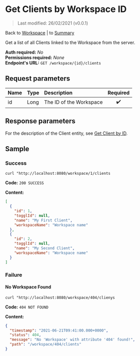 # Get Clients by Workspace ID

> Last modified: 26/02/2021 (v0.0.1)

Back to [Workspace](../Workspace.md) | to [Summary](../../README.md)

Get a list of all Clients linked to the Workspace from the server.

**Auth required:** _No_  
**Permissions required:** _None_  
**Endpoint's URL:** `GET /workspace/{id}/clients`

## Request parameters

| Name | Type | Description | Required |
|:--|:--|:--|:--:|
| id | Long | The ID of the Workspace | ✔️ |

## Response parameters

For the description of the Client entity, see [Get Client by ID](../Client/Get-Client-by-ID.md).

## Sample

### Success

```shell
curl "http://localhost:8080/workspace/1/clients
```

**Code:** `200 SUCCESS`

**Content:**

```json
[
  {
    "id": 1,
    "togglId": null,
    "name": "My First Client",
    "workspaceName": "Workspace name"
  },
  {
    "id": 2,
    "togglId": null,
    "name": "My Second Client",
    "workspaceName": "Workspace name"
  }
]
```

### Failure

#### No Workspace Found

```shell
curl "http://localhost:8080/workspace/404/clienys
```

**Code:** `404 NOT FOUND`

**Content:**

```json
{
  "timestamp": "2021-06-21T09:41:00.000+0000",
  "status": 404,
  "message": "No 'Workspace' with attribute '404' found!",
  "path": "/workspace/404/clients"
}
```